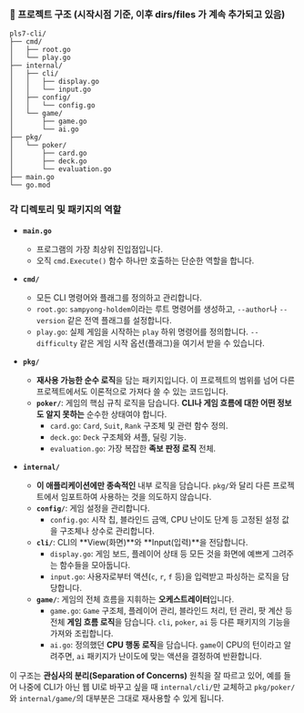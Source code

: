 ### 📂 프로젝트 구조 (시작시점 기준, 이후 dirs/files 가 계속 추가되고 있음)

```
pls7-cli/
├── cmd/
│   ├── root.go
│   └── play.go
├── internal/
│   ├── cli/
│   │   ├── display.go
│   │   └── input.go
│   ├── config/
│   │   └── config.go
│   └── game/
│       ├── game.go
│       └── ai.go
├── pkg/
│   └── poker/
│       ├── card.go
│       ├── deck.go
│       └── evaluation.go
├── main.go
└── go.mod
```

### 각 디렉토리 및 패키지의 역할

* **`main.go`**

    * 프로그램의 가장 최상위 진입점입니다.
    * 오직 `cmd.Execute()` 함수 하나만 호출하는 단순한 역할을 합니다.

* **`cmd/`**

    * 모든 CLI 명령어와 플래그를 정의하고 관리합니다.
    * `root.go`: `sampyong-holdem`이라는 루트 명령어를 생성하고, `--author`나 `--version` 같은 전역 플래그를 설정합니다.
    * `play.go`: 실제 게임을 시작하는 `play` 하위 명령어를 정의합니다. `--difficulty` 같은 게임 시작 옵션(플래그)을 여기서 받을 수 있습니다.

* **`pkg/`**

    * **재사용 가능한 순수 로직**을 담는 패키지입니다. 이 프로젝트의 범위를 넘어 다른 프로젝트에서도 이론적으로 가져다 쓸 수 있는 코드입니다.
    * **`poker/`**: 게임의 핵심 규칙 로직을 담습니다. **CLI나 게임 흐름에 대한 어떤 정보도 알지 못하는** 순수한 상태여야 합니다.
        * `card.go`: `Card`, `Suit`, `Rank` 구조체 및 관련 함수 정의.
        * `deck.go`: `Deck` 구조체와 셔플, 딜링 기능.
        * `evaluation.go`: 가장 복잡한 **족보 판정 로직** 전체.

* **`internal/`**

    * **이 애플리케이션에만 종속적인** 내부 로직을 담습니다. `pkg/`와 달리 다른 프로젝트에서 임포트하여 사용하는 것을 의도하지 않습니다.
    * **`config/`**: 게임 설정을 관리합니다.
        * `config.go`: 시작 칩, 블라인드 금액, CPU 난이도 단계 등 고정된 설정 값을 구조체나 상수로 관리합니다.
    * **`cli/`**: CLI의 \*\*View(화면)\*\*와 \*\*Input(입력)\*\*을 전담합니다.
        * `display.go`: 게임 보드, 플레이어 상태 등 모든 것을 화면에 예쁘게 그려주는 함수들을 모아둡니다.
        * `input.go`: 사용자로부터 액션(`c`, `r`, `f` 등)을 입력받고 파싱하는 로직을 담당합니다.
    * **`game/`**: 게임의 전체 흐름을 지휘하는 **오케스트레이터**입니다.
        * `game.go`: `Game` 구조체, 플레이어 관리, 블라인드 처리, 턴 관리, 팟 계산 등 전체 **게임 흐름 로직**을 담습니다. `cli`, `poker`, `ai` 등 다른 패키지의 기능을 가져와 조립합니다.
        * `ai.go`: 정의했던 **CPU 행동 로직**을 담습니다. `game`이 CPU의 턴이라고 알려주면, `ai` 패키지가 난이도에 맞는 액션을 결정하여 반환합니다.

이 구조는 **관심사의 분리(Separation of Concerns)** 원칙을 잘 따르고 있어, 예를 들어 나중에 CLI가 아닌 웹 UI로 바꾸고 싶을 때 `internal/cli/`만 교체하고 `pkg/poker/`와 `internal/game/`의 대부분은 그대로 재사용할 수 있게 됩니다.
